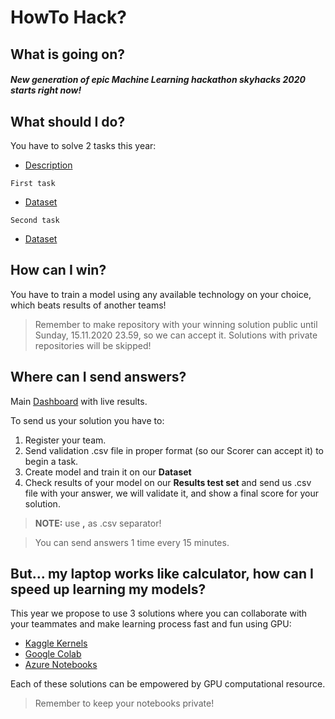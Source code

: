 HowTo Hack?
============

What is going on?
------------

##### New generation of epic Machine Learning hackathon skyhacks 2020 starts right now!
 
What should I do?
------------

You have to solve 2 tasks this year:

* [Description](https://github.com/skyhackspl/Challenges/blob/master/2020/README.md)

`First task`
* [Dataset](https://drive.google.com/file/d/1gY2eakuPx-r6BgqRkD-vLXCr9x1NejZ9/view?usp=sharing)

`Second task`
* [Dataset](https://drive.google.com/drive/folders/14Dm5v8znGs-rG2L-A3V1_c8NCVL7nAUl)

 
How can I win?
------------

You have to train a model using any available technology on your choice, which beats results of another teams! 
> Remember to make repository with your winning solution public until Sunday, 15.11.2020 23.59, so we can accept it. Solutions with private repositories will be skipped!

 
Where can I send answers?
------------
Main [Dashboard](https://judge.skyhacks.io/) with live results.

To send us your solution you have to:
1. Register your team.
2. Send validation .csv file in proper format (so our Scorer can accept it) to begin a task.
3. Create model and train it on our **Dataset**
4. Check results of your model on our **Results test set** and send us .csv file with your answer, we will validate it, and show a final score for your solution. 

> **NOTE:** use **,** as .csv separator!

> You can send answers 1 time every 15 minutes.


 
But… my laptop works like calculator, how can I speed up learning my models?
------------
This year we propose to use 3 solutions where you can collaborate with your teammates and make learning process fast and fun using GPU:

* [Kaggle Kernels](https://www.kaggle.com/kernels)
* [Google Colab](https://colab.research.google.com/notebooks/welcome.ipynb#)
* [Azure Notebooks](https://notebooks.azure.com/)
 
Each of these solutions can be empowered by GPU computational resource. 

>Remember to keep your notebooks private!



